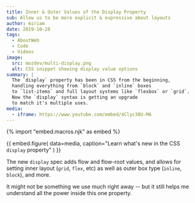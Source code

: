 ```yaml
---
title: Inner & Outer Values of the Display Property
sub: Allow us to be more explicit & expressive about layouts
author: miriam
date: 2019-10-28
tags:
  - AboutWeb
  - Code
  - Videos
image:
  src: mozdev/multi-display.png
  alt: CSS snippet showing display value options
summary: |
  The `display` property has been in CSS from the beginning,
  handling everything from `block` and `inline` boxes
  to `list-items` and full layout systems like `flexbox` or `grid`.
  Now the `display` syntax is getting an upgrade
  to match it's multiple uses.
media:
  - iframe: https://www.youtube.com/embed/4Clyc38U-MA
---
```


{% import "embed.macros.njk" as embed %}

{{ embed.figure(
  data=media,
  caption="Learn what's new in the CSS `display` property"
) }}

The new `display` spec adds flow and flow-root values,
and allows for setting inner layout (`grid`, `flex`, etc)
as well as outer box type (`inline`, `block`), and more.

It might not be something we use much right away --
but it still helps me understand all the power inside this one property.
